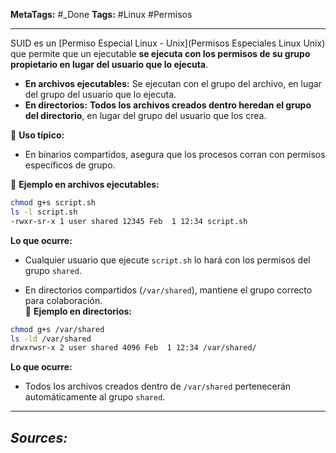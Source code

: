 **MetaTags:** #_Done 
**Tags:** #Linux #Permisos
- - -
SUID es un [Permiso Especial Linux - Unix](Permisos Especiales Linux Unix) que permite que un ejecutable **se ejecuta con los permisos de su grupo propietario en lugar del usuario que lo ejecuta**.  

- **En archivos ejecutables:** Se ejecutan con el grupo del archivo, en lugar del grupo del usuario que lo ejecuta.  
- **En directorios:** **Todos los archivos creados dentro heredan el grupo del directorio**, en lugar del grupo del usuario que los crea.  

🔹 **Uso típico:**  
- En binarios compartidos, asegura que los procesos corran con permisos específicos de grupo.  

🔹 **Ejemplo en archivos ejecutables:**  
```bash
chmod g+s script.sh
ls -l script.sh
-rwxr-sr-x 1 user shared 12345 Feb  1 12:34 script.sh
```
 **Lo que ocurre:**  
- Cualquier usuario que ejecute `script.sh` lo hará con los permisos del grupo `shared`.  



- En directorios compartidos (`/var/shared`), mantiene el grupo correcto para colaboración.  
🔹 **Ejemplo en directorios:**  
```bash
chmod g+s /var/shared
ls -ld /var/shared
drwxrwsr-x 2 user shared 4096 Feb  1 12:34 /var/shared/
```
 **Lo que ocurre:**  
- Todos los archivos creados dentro de `/var/shared` pertenecerán automáticamente al grupo `shared`.  


- - - 
## ***Sources:***